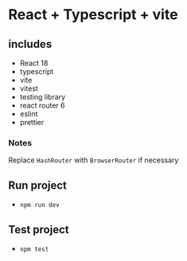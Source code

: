 # React + Typescript + vite

## includes

- React 18
- typescript
- vite
- vitest
- testing library
- react router 6
- eslint
- prettier

### Notes

Replace `HashRouter` with `BrowserRouter` if necessary

## Run project

- `npm run dev`

## Test project

- `npm test`
